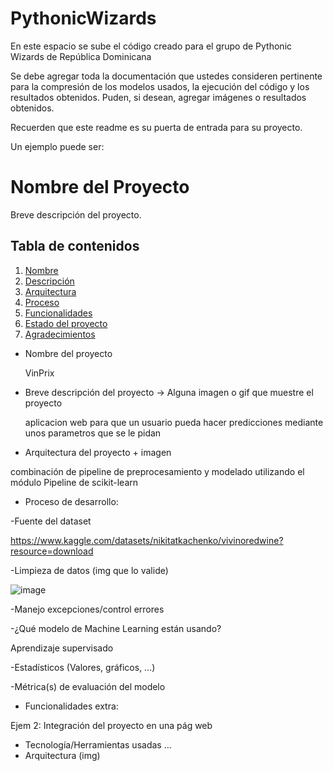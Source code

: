 # PythonicWizards

En este espacio se sube el código creado para el grupo de Pythonic Wizards de República Dominicana

Se debe agregar toda la documentación que ustedes consideren pertinente para la compresión de los modelos usados, la ejecución del código y los resultados obtenidos.
Puden, si desean, agregar imágenes o resultados obtenidos.

Recuerden que este readme es su puerta de entrada para su proyecto.

Un ejemplo puede ser:

# Nombre del Proyecto

Breve descripción del proyecto.

## Tabla de contenidos

1. [Nombre](#Nombre)
2. [Descripción](#descripción)
3. [Arquitectura](#Arquitectura)
4. [Proceso](#Proceso)
5. [Funcionalidades](#Funcionalidades)
6. [Estado del proyecto](#EstadoDelProyecto)
7. [Agradecimientos](#Agradecimientos)

- Nombre del proyecto

  VinPrix

- Breve descripción del proyecto -> Alguna imagen o gif que muestre el proyecto

  aplicacion web para que un usuario pueda hacer predicciones mediante unos parametros que se le pidan

- Arquitectura del proyecto + imagen

combinación de pipeline de preprocesamiento y modelado utilizando el módulo Pipeline de scikit-learn

- Proceso de desarrollo:

-Fuente del dataset

https://www.kaggle.com/datasets/nikitatkachenko/vivinoredwine?resource=download

-Limpieza de datos (img que lo valide)

![image](https://github.com/repositoriosHackaton/PythonicWizards/assets/127767257/2020c31f-42c1-41d1-b11e-a2c69f6b0378)

-Manejo excepciones/control errores

-¿Qué modelo de Machine Learning están usando?

Aprendizaje supervisado

-Estadísticos (Valores, gráficos, …)

-Métrica(s) de evaluación del modelo

- Funcionalidades extra:

Ejem 2: Integración del proyecto en una pág web

- Tecnología/Herramientas usadas …
- Arquitectura (img)
